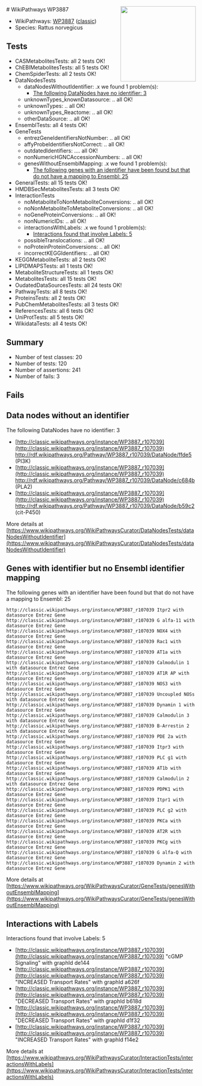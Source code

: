 <img style="float: right; width: 200px" src="https://upload.wikimedia.org/wikipedia/commons/thumb/8/83/Wplogo_with_text_500.png/640px-Wplogo_with_text_500.png" />
# WikiPathways WP3887

* WikiPathways: [WP3887](https://wikipathways.org/pathways/WP3887) ([classic](https://classic.wikipathways.org/instance/WP3887))
* Species: Rattus norvegicus
## Tests
* CASMetabolitesTests: all 2 tests OK!
* ChEBIMetabolitesTests: all 5 tests OK!
* ChemSpiderTests: all 2 tests OK!
* DataNodesTests
    * dataNodesWithoutIdentifier: .x we found 1 problem(s):
        * [The following DataNodes have no identifier: 3](#d2d32fa2)
    * unknownTypes_knownDatasource: .. all OK!
    * unknownTypes: .. all OK!
    * unknownTypes_Reactome: .. all OK!
    * otherDataSource: .. all OK!
* EnsemblTests: all 4 tests OK!
* GeneTests
    * entrezGeneIdentifiersNotNumber: .. all OK!
    * affyProbeIdentifiersNotCorrect: .. all OK!
    * outdatedIdentifiers: .... all OK!
    * nonNumericHGNCAccessionNumbers: .. all OK!
    * genesWithoutEnsemblMapping: .x we found 1 problem(s):
        * [The following genes with an identifier have been found but that do not have a mapping to Ensembl: 25](#c4e54331)
* GeneralTests: all 15 tests OK!
* HMDBSecMetabolitesTests: all 3 tests OK!
* InteractionTests
    * noMetaboliteToNonMetaboliteConversions: .. all OK!
    * noNonMetaboliteToMetaboliteConversions: .. all OK!
    * noGeneProteinConversions: .. all OK!
    * nonNumericIDs: .. all OK!
    * interactionsWithLabels: .x we found 1 problem(s):
        * [Interactions found that involve Labels: 5](#630d267c)
    * possibleTranslocations: .. all OK!
    * noProteinProteinConversions: .. all OK!
    * incorrectKEGGIdentifiers: .. all OK!
* KEGGMetaboliteTests: all 2 tests OK!
* LIPIDMAPSTests: all 1 tests OK!
* MetaboliteStructureTests: all 1 tests OK!
* MetabolitesTests: all 15 tests OK!
* OudatedDataSourcesTests: all 24 tests OK!
* PathwayTests: all 8 tests OK!
* ProteinsTests: all 2 tests OK!
* PubChemMetabolitesTests: all 3 tests OK!
* ReferencesTests: all 6 tests OK!
* UniProtTests: all 5 tests OK!
* WikidataTests: all 4 tests OK!


## Summary

* Number of test classes: 20
* Number of tests: 120
* Number of assertions: 241
* Number of fails: 3

## Fails

<a name="d2d32fa2" />

## Data nodes without an identifier

The following DataNodes have no identifier: 3

* [http://classic.wikipathways.org/instance/WP3887_r107039](http://classic.wikipathways.org/instance/WP3887_r107039) http://rdf.wikipathways.org/Pathway/WP3887_r107039/DataNode/ffde5 (PI3K)
* [http://classic.wikipathways.org/instance/WP3887_r107039](http://classic.wikipathways.org/instance/WP3887_r107039) http://rdf.wikipathways.org/Pathway/WP3887_r107039/DataNode/c684b (PLA2)
* [http://classic.wikipathways.org/instance/WP3887_r107039](http://classic.wikipathways.org/instance/WP3887_r107039) http://rdf.wikipathways.org/Pathway/WP3887_r107039/DataNode/b59c2 (cit-P450)


More details at [https://www.wikipathways.org/WikiPathwaysCurator/DataNodesTests/dataNodesWithoutIdentifier](https://www.wikipathways.org/WikiPathwaysCurator/DataNodesTests/dataNodesWithoutIdentifier)

<a name="c4e54331" />

## Genes with identifier but no Ensembl identifier mapping

The following genes with an identifier have been found but that do not have a mapping to Ensembl: 25
```
http://classic.wikipathways.org/instance/WP3887_r107039 Itpr2 with datasource Entrez Gene
http://classic.wikipathways.org/instance/WP3887_r107039 G alfa-11 with datasource Entrez Gene
http://classic.wikipathways.org/instance/WP3887_r107039 NOX4 with datasource Entrez Gene
http://classic.wikipathways.org/instance/WP3887_r107039 Rac1 with datasource Entrez Gene
http://classic.wikipathways.org/instance/WP3887_r107039 AT1a with datasource Entrez Gene
http://classic.wikipathways.org/instance/WP3887_r107039 Calmodulin 1 with datasource Entrez Gene
http://classic.wikipathways.org/instance/WP3887_r107039 AT1R AP with datasource Entrez Gene
http://classic.wikipathways.org/instance/WP3887_r107039 NOS3 with datasource Entrez Gene
http://classic.wikipathways.org/instance/WP3887_r107039 Uncoupled NOSs with datasource Entrez Gene
http://classic.wikipathways.org/instance/WP3887_r107039 Dynamin 1 with datasource Entrez Gene
http://classic.wikipathways.org/instance/WP3887_r107039 Calmodulin 3 with datasource Entrez Gene
http://classic.wikipathways.org/instance/WP3887_r107039 B-Arrestin 2 with datasource Entrez Gene
http://classic.wikipathways.org/instance/WP3887_r107039 PDE 2a with datasource Entrez Gene
http://classic.wikipathways.org/instance/WP3887_r107039 Itpr3 with datasource Entrez Gene
http://classic.wikipathways.org/instance/WP3887_r107039 PLC g1 with datasource Entrez Gene
http://classic.wikipathways.org/instance/WP3887_r107039 AT1b with datasource Entrez Gene
http://classic.wikipathways.org/instance/WP3887_r107039 Calmodulin 2 with datasource Entrez Gene
http://classic.wikipathways.org/instance/WP3887_r107039 PDPK1 with datasource Entrez Gene
http://classic.wikipathways.org/instance/WP3887_r107039 Itpr1 with datasource Entrez Gene
http://classic.wikipathways.org/instance/WP3887_r107039 PLC g2 with datasource Entrez Gene
http://classic.wikipathways.org/instance/WP3887_r107039 PKCa with datasource Entrez Gene
http://classic.wikipathways.org/instance/WP3887_r107039 AT2R with datasource Entrez Gene
http://classic.wikipathways.org/instance/WP3887_r107039 PKCg with datasource Entrez Gene
http://classic.wikipathways.org/instance/WP3887_r107039 G alfa-Q with datasource Entrez Gene
http://classic.wikipathways.org/instance/WP3887_r107039 Dynamin 2 with datasource Entrez Gene
```

More details at [https://www.wikipathways.org/WikiPathwaysCurator/GeneTests/genesWithoutEnsemblMapping](https://www.wikipathways.org/WikiPathwaysCurator/GeneTests/genesWithoutEnsemblMapping)

<a name="630d267c" />

## Interactions with Labels

Interactions found that involve Labels: 5

* [http://classic.wikipathways.org/instance/WP3887_r107039](http://classic.wikipathways.org/instance/WP3887_r107039) "cGMP Signaling" with graphId de144
* [http://classic.wikipathways.org/instance/WP3887_r107039](http://classic.wikipathways.org/instance/WP3887_r107039) "INCREASED
Transport Rates" with graphId a626f
* [http://classic.wikipathways.org/instance/WP3887_r107039](http://classic.wikipathways.org/instance/WP3887_r107039) "DECREASED
Transport Rates" with graphId b618d
* [http://classic.wikipathways.org/instance/WP3887_r107039](http://classic.wikipathways.org/instance/WP3887_r107039) "DECREASED
Transport Rates" with graphId d1f32
* [http://classic.wikipathways.org/instance/WP3887_r107039](http://classic.wikipathways.org/instance/WP3887_r107039) "INCREASED
Transport Rates" with graphId f14e2


More details at [https://www.wikipathways.org/WikiPathwaysCurator/InteractionTests/interactionsWithLabels](https://www.wikipathways.org/WikiPathwaysCurator/InteractionTests/interactionsWithLabels)

